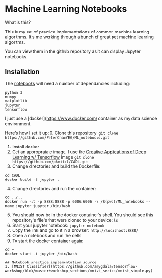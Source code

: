 # Machine Learning Notebooks
What is this? 

This is my set of practice implementations of common machine learning algorithms. 
It's me working through a bunch of great pet machine learning algoritms.

You can view them in the github repository as it can display Jupyter notebooks.

## Installation
The [notebooks](https://jupyter.org/) will need a number of dependancies including:
```
python 3
numpy
matplotlib
jupyter
tensorflow
```

I just use a [docker](https://www.docker.com/ container as my data science environment.

Here's how I set it up:
0. Clone this repository: `git clone https://github.com/PeterChauYEG/ML_notebooks.git`
1. Install docker
2. Get an appropraiate image. I use the [Creative Applications of Deep Learning w/ Tensorflow](https://github.com/pkmital/CADL) image
`git clone https://github.com/pkmital/CADL.git`
3. Change directories and build the Dockerfile:  
```
cd CADL
docker build -t jupyter .
```
4. Change directories and run the container:
```
cd ../..
docker run -it -p 8888:8888 -p 6006:6006 -v /$(pwd)/ML_notebooks --name jupyter jupyter /bin/bash
```
5. You should now be in the docker container's shell. You should see this repository's file's that were cloned to your device: `ls`
6. Start your jupyter notebook: `jupyter notebook`
7. Copy the link and go to it in a browser: `http://localhost:8888/`
8. Open a notebook and run the cells
9. To start the docker container again:
```
cd ~
docker start -i jupyter /bin/bash

## Notebook practice implementation source
1. [MNIST Classifier](https://github.com/amygdala/tensorflow-workshop/blob/master/workshop_sections/mnist_series/mnist_simple.py)













```
```
